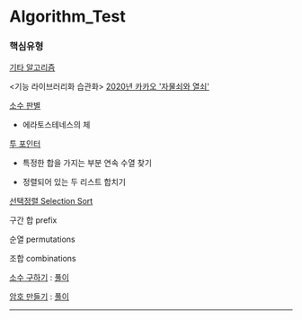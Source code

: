 # Algorithm_Test
### 핵심유형
[기타 알고리즘](Basic_Alg/)


<기능 라이브러리화 습관화>
[2020년 카카오 '자물쇠와 열쇠'](Basic_Alg/rotation90.py)

[소수 판별](Basic_Alg/prime_number.py)

- 에라토스테네스의 체

[투 포인터](Basic_Alg/two_pointer.py)

- 특정한 합을 가지는 부분 연속 수열 찾기

- 정렬되어 있는 두 리스트 합치기

[선택정렬 Selection Sort](Basic_Alg/selection_sort.py)

구간 합 prefix

순열 permutations

조합 combinations

[소수 구하기](https://www.acmicpc.net/problem/1929) : [풀이](Basic_Alg/prime_test1.py)

[암호 만들기](https://www.acmicpc.net/problem/1759) : [풀이](Basic_Alg/password_test.py)

---
